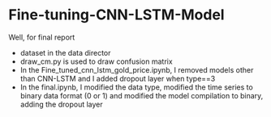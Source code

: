 # Fine-tuning-CNN-LSTM-Model
Well, for final report

- dataset in the data director
- draw_cm.py is used to draw confusion matrix
- In the Fine_tuned_cnn_lstm_gold_price.ipynb, I removed models other than CNN-LSTM and I added dropout layer when type==3
- In the final.ipynb, I modified the data type, modified the time series to binary data format (0 or 1) and modified the model compilation to binary, adding the dropout layer
